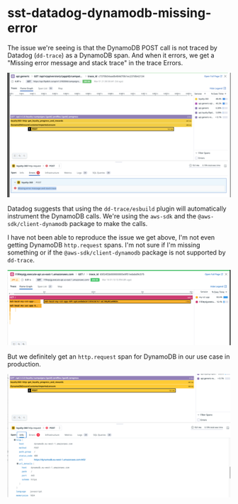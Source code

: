 # sst-datadog-dynamodb-missing-error

The issue we're seeing is that the DynamoDB POST call is not traced by Datadog (`dd-trace`) as a DynamoDB span. And when it errors, we get a "Missing error message and stack trace" in the trace Errors. 

![alt text](image.png)

Datadog suggests that using the `dd-trace/esbuild` plugin will automatically instrument the DynamoDB calls. We're using the `aws-sdk` and the `@aws-sdk/client-dynamodb` package to make the calls.

I have not been able to reproduce the issue we get above, I'm not even getting DynamoDB `http.request` spans. I'm not sure if I'm missing something or if the `@aws-sdk/client-dynamodb` package is not supported by `dd-trace`. 

![alt text](image-1.png)

But we definitely get an `http.request` span for DynamoDB in our use case in production. 

![alt text](image-2.png)
